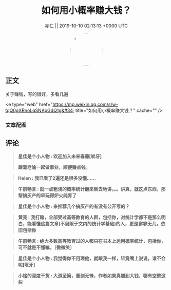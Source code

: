 <h1 align="center">如何用小概率赚大钱？</h1>




<p align="center">
    <a>亦仁 || 2019-10-10 02:13:13 &#43;0000 UTC</a>
</p>

<div align="center">
    <img src="https://images.zsxq.com/Fn3NQqCN8nuGF86yZPXSbEsl0mb3?e=1590940799&amp;token=kIxbL07-8jAj8w1n4s9zv64FuZZNEATmlU_Vm6zD:pfbNc8W3hS0oYG_hyXXh_rHMHuc=" width="100" height="100" style="border:1px solid;border-radius:50%; color:#ffffff"/>
</div>




## 正文

<div>
关于赚钱，写的很好，多看几遍

&lt;e type=&#34;web&#34; href=&#34;https://mp.weixin.qq.com/s/w-tqQ0gXRnoLqSNApGdQ1g&#34; title=&#34;如何用小概率赚大钱？&#34; cache=&#34;&#34; /&gt;
</div>

### 文章配图

<div class="image" align="center">

</div>


## 评论

<div align="left">
<div>

<blockquote >
<span> <strong>星佳是个小人物 : 欢迎加入未来春藤[呲牙]

跟着老喻一起做事业，顺便赚点钱。 </strong></span>
</blockquote>

<blockquote >
<span> <strong>Helen : 我已看了2遍还是很多没懂...... </strong></span>
</blockquote>

<blockquote >
<span> <strong>午前畅言 : 就一点粗浅的概率统计翻来倒去地讲。。。讲真，就这点东西，那帮搞灰产的早玩得炉火纯青了 </strong></span>
</blockquote>

<blockquote >
<span> <strong>星佳是个小人物 : 来推荐几个搞灰产的有没有公开写的？ </strong></span>
</blockquote>

<blockquote >
<span> <strong>黄亮 : 我打赌，全部受过高等教育的人群，包括你，对统计学都不是那么明白，能看懂这篇文章(不局限于文内的统计学基础)的人，更是寥寥无几，依旧包括你 </strong></span>
</blockquote>

<blockquote >
<span> <strong>午前畅言 : 绝大多数高等教育过的人都只在书本上运用概率统计，包括你，可不就是不懂嘛。〔微微笑〕 </strong></span>
</blockquote>

<blockquote >
<span> <strong>星佳是个小人物 : 我觉得你不用理他，就跟我一样，毕竟嘴上说说，谁不会呢[呲牙] </strong></span>
</blockquote>

<blockquote >
<span> <strong>小铭的深度干货 : 大道至简，重剑无锋，作者如果真赚到大钱，哪有空整这些 </strong></span>
</blockquote>

</div>
</div>